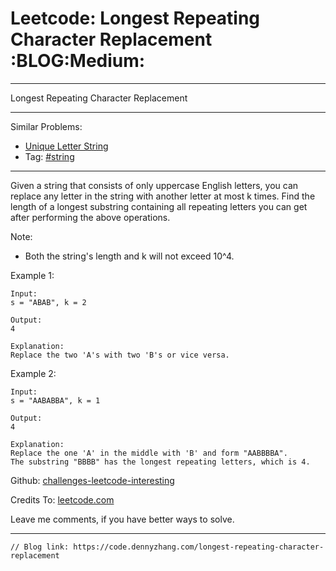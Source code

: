 # Leetcode: Longest Repeating Character Replacement     :BLOG:Medium:


---

Longest Repeating Character Replacement  

---

Similar Problems:  
-   [Unique Letter String](https://code.dennyzhang.com/unique-letter-string)
-   Tag: [#string](https://code.dennyzhang.com/tag/string)

---

Given a string that consists of only uppercase English letters, you can replace any letter in the string with another letter at most k times. Find the length of a longest substring containing all repeating letters you can get after performing the above operations.  

Note:  
-   Both the string's length and k will not exceed 10^4.

Example 1:  

    Input:
    s = "ABAB", k = 2
    
    Output:
    4
    
    Explanation:
    Replace the two 'A's with two 'B's or vice versa.

Example 2:  

    Input:
    s = "AABABBA", k = 1
    
    Output:
    4
    
    Explanation:
    Replace the one 'A' in the middle with 'B' and form "AABBBBA".
    The substring "BBBB" has the longest repeating letters, which is 4.

Github: [challenges-leetcode-interesting](https://github.com/DennyZhang/challenges-leetcode-interesting/tree/master/longest-repeating-character-replacement)  

Credits To: [leetcode.com](https://leetcode.com/problems/longest-repeating-character-replacement/description/)  

Leave me comments, if you have better ways to solve.  

---

    // Blog link: https://code.dennyzhang.com/longest-repeating-character-replacement